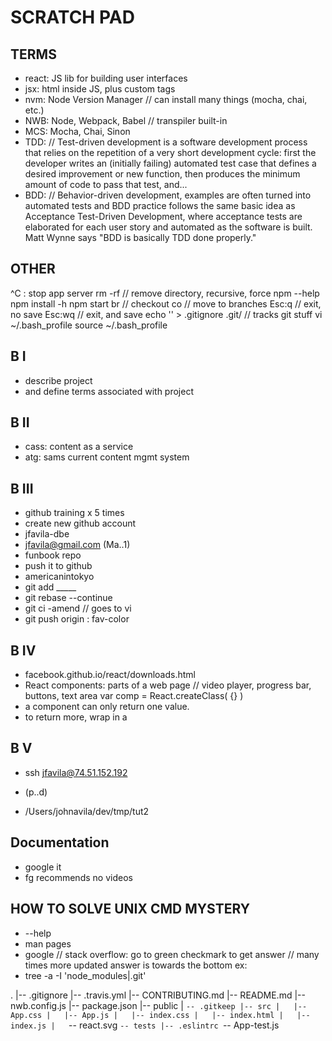 # SCRATCH PAD

## TERMS

- react: JS lib for building user interfaces
- jsx: html inside JS, plus custom tags
- nvm: Node Version Manager
	// can install many things (mocha, chai, etc.)
- NWB: Node, Webpack, Babel
	// transpiler built-in
- MCS: Mocha, Chai, Sinon
- TDD: 
	// Test-driven development is a software development process that relies on the repetition of a very short development cycle: first the developer writes an (initially failing) automated test case that defines a desired improvement or new function, then produces the minimum amount of code to pass that test, and...
- BDD:
	// Behavior-driven development, examples are often turned into automated tests and BDD practice follows the same basic idea as Acceptance Test-Driven Development, where acceptance tests are elaborated for each user story and automated as the software is built. Matt Wynne says "BDD is basically TDD done properly."

## OTHER

^C : stop app server
rm -rf // remove directory, recursive, force
npm --help
npm install -h
npm start
br // checkout
co // move to branches
Esc:q // exit, no save
Esc:wq // exit, and save
echo '<something>' > .gitignore
.git/ // tracks git stuff
vi ~/.bash_profile
source ~/.bash_profile

## B I
- describe project
- and define terms associated with project

## B II
- cass: content as a service
- atg: sams current content mgmt system

## B III
- github training x 5 times
- create new github account
- jfavila-dbe
- jfavila@gmail.com (Ma..1)
- funbook repo
- push it to github
- americanintokyo
- git add _____
- git rebase --continue
- git ci -amend
	// goes to vi
- git push origin : fav-color

## B IV
- facebook.github.io/react/downloads.html
- React components: parts of a web page
	// video player, progress bar, buttons, text area
var comp = React.createClass( {} )
- a component can only return one value.
- to return more, wrap in a <div>

## B V

- ssh jfavila@74.51.152.192
- (p..d)

- /Users/johnavila/dev/tmp/tut2

## Documentation

- google it
- fg recommends no videos

## HOW TO SOLVE UNIX CMD MYSTERY

- <cmd> --help
- man pages
- google
	// stack overflow: go to green checkmark to get answer
	// many times more updated answer is towards the bottom
ex:
-  tree -a -I 'node_modules|.git'

.
|-- .gitignore
|-- .travis.yml
|-- CONTRIBUTING.md
|-- README.md
|-- nwb.config.js
|-- package.json
|-- public
|   `-- .gitkeep
|-- src
|   |-- App.css
|   |-- App.js
|   |-- index.css
|   |-- index.html
|   |-- index.js
|   `-- react.svg
`-- tests
    |-- .eslintrc
    `-- App-test.js
